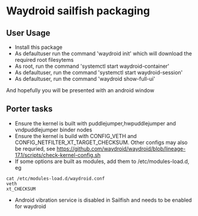 # Waydroid sailfish packaging

## User Usage

* Install this package
* As defaultuser run the command 'waydroid init' which will download the required root filesytems
* As root, run the command 'systemctl start waydroid-container'
* As defaultuser, run the command 'systemctl start waydroid-session'
* As defaultuser, run the command 'waydroid show-full-ui'

And hopefully you will be presented with an android window

## Porter tasks

* Ensure the kernel is built with puddlejumper,hwpuddlejumper and vndpuddlejumper binder nodes
* Ensure the kernel is build with CONFIG_VETH and CONFIG_NETFILTER_XT_TARGET_CHECKSUM.  Other configs may also be requried, see https://github.com/waydroid/waydroid/blob/lineage-17.1/scripts/check-kernel-config.sh
* If some options are built as modules, add them to /etc/modules-load.d, eg
  
```
cat /etc/modules-load.d/waydroid.conf 
veth
xt_CHECKSUM
```
* Android vibration service is disabled in Sailfish and needs to be enabled for waydroid
